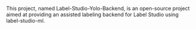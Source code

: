 This project, named Label-Studio-Yolo-Backend, is an open-source project aimed at providing an assisted labeling backend for Label Studio using label-studio-ml.
